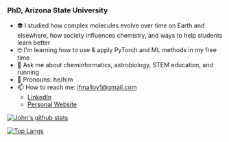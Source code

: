 ### PhD, Arizona State University

- 👽 I studied how complex molecules evolve over time on Earth and elsewhere, how society influences chemistry, and ways to help students learn better 
- 🤓 I'm learning how to use & apply PyTorch and ML methods in my free time
- 💬 Ask me about cheminformatics, astrobiology, STEM education, and running
- :blue_heart: Pronouns: he/him
- 📫 How to reach me: jfmalloy1@gmail.com
  - [LinkedIn](https://www.linkedin.com/in/john-malloy-a72a519a/)
  - [Personal Website](https://john-malloy.jimdosite.com/)
 
[![John's github stats](https://github-readme-stats.vercel.app/api?username=jfmalloy1&count_private=true&show_icons=true&theme=radical&hide_rank=false)](https://github.com/anuraghazra/github-readme-stats)

[![Top Langs](https://github-readme-stats.vercel.app/api/top-langs/?username=jfmalloy1&hide=jupyter%20notebook)](https://github.com/anuraghazra/github-readme-stats)
